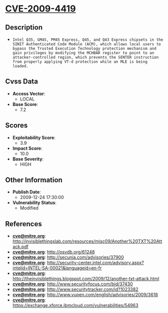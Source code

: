 
# [CVE-2009-4419](http://invisiblethingslab.com/resources/misc09/Another%20TXT%20Attack.pdf)

## Description

- `Intel Q35, GM45, PM45 Express, Q45, and Q43 Express chipsets in the SINIT Authenticated Code Module (ACM), which allows local users to bypass the Trusted Execution Technology protection mechanism and gain privileges by modifying the MCHBAR register to point to an attacker-controlled region, which prevents the SENTER instruction from properly applying VT-d protection while an MLE is being loaded.`

## Cvss Data

- **Access Vector**:
  - LOCAL
- **Base Score**:
  - 7.2

## Scores

- **Exploitability Score**:
  - 3.9
- **Impact Score**:
  - 10.0
- **Base Severity**:
  - HIGH

## Other Information

- **Publish Date**:
  - 2009-12-24 17:30:00
- **Vulnerability Status**:
  - Modified

## References

- **cve@mitre.org**: http://invisiblethingslab.com/resources/misc09/Another%20TXT%20Attack.pdf
- **cve@mitre.org**: http://osvdb.org/61248
- **cve@mitre.org**: http://secunia.com/advisories/37900
- **cve@mitre.org**: http://security-center.intel.com/advisory.aspx?intelid=INTEL-SA-00021&languageid=en-fr
- **cve@mitre.org**: http://theinvisiblethings.blogspot.com/2009/12/another-txt-attack.html
- **cve@mitre.org**: http://www.securityfocus.com/bid/37430
- **cve@mitre.org**: http://www.securitytracker.com/id?1023382
- **cve@mitre.org**: http://www.vupen.com/english/advisories/2009/3618
- **cve@mitre.org**: https://exchange.xforce.ibmcloud.com/vulnerabilities/54963

